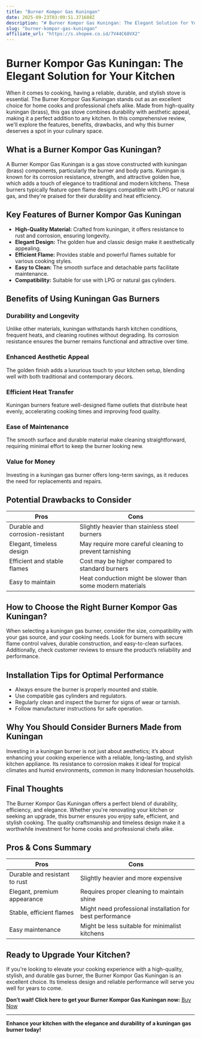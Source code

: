 ```yaml
---
title: "Burner Kompor Gas Kuningan"
date: 2025-09-23T03:09:51.371688Z
description: "# Burner Kompor Gas Kuningan: The Elegant Solution for Your Kitchen..."
slug: "burner-kompor-gas-kuningan"
affiliate_url: "https://s.shopee.co.id/7V44C68VX2"
---
```

# Burner Kompor Gas Kuningan: The Elegant Solution for Your Kitchen

When it comes to cooking, having a reliable, durable, and stylish stove is essential. The Burner Kompor Gas Kuningan stands out as an excellent choice for home cooks and professional chefs alike. Made from high-quality kuningan (brass), this gas stove combines durability with aesthetic appeal, making it a perfect addition to any kitchen. In this comprehensive review, we'll explore the features, benefits, drawbacks, and why this burner deserves a spot in your culinary space.

## What is a Burner Kompor Gas Kuningan?

A Burner Kompor Gas Kuningan is a gas stove constructed with kuningan (brass) components, particularly the burner and body parts. Kuningan is known for its corrosion resistance, strength, and attractive golden hue, which adds a touch of elegance to traditional and modern kitchens. These burners typically feature open flame designs compatible with LPG or natural gas, and they're praised for their durability and heat efficiency.

## Key Features of Burner Kompor Gas Kuningan

- **High-Quality Material:** Crafted from kuningan, it offers resistance to rust and corrosion, ensuring longevity.
- **Elegant Design:** The golden hue and classic design make it aesthetically appealing.
- **Efficient Flame:** Provides stable and powerful flames suitable for various cooking styles.
- **Easy to Clean:** The smooth surface and detachable parts facilitate maintenance.
- **Compatibility:** Suitable for use with LPG or natural gas cylinders.

## Benefits of Using Kuningan Gas Burners

### Durability and Longevity

Unlike other materials, kuningan withstands harsh kitchen conditions, frequent heats, and cleaning routines without degrading. Its corrosion resistance ensures the burner remains functional and attractive over time.

### Enhanced Aesthetic Appeal

The golden finish adds a luxurious touch to your kitchen setup, blending well with both traditional and contemporary décors.

### Efficient Heat Transfer

Kuningan burners feature well-designed flame outlets that distribute heat evenly, accelerating cooking times and improving food quality.

### Ease of Maintenance

The smooth surface and durable material make cleaning straightforward, requiring minimal effort to keep the burner looking new.

### Value for Money

Investing in a kuningan gas burner offers long-term savings, as it reduces the need for replacements and repairs.

## Potential Drawbacks to Consider

| Pros                                  | Cons                                          |
|----------------------------------------|----------------------------------------------|
| Durable and corrosion-resistant      | Slightly heavier than stainless steel burners |
| Elegant, timeless design            | May require more careful cleaning to prevent tarnishing |
| Efficient and stable flames          | Cost may be higher compared to standard burners  |
| Easy to maintain                     | Heat conduction might be slower than some modern materials |

## How to Choose the Right Burner Kompor Gas Kuningan?

When selecting a kuningan gas burner, consider the size, compatibility with your gas source, and your cooking needs. Look for burners with secure flame control valves, durable construction, and easy-to-clean surfaces. Additionally, check customer reviews to ensure the product’s reliability and performance.

## Installation Tips for Optimal Performance

- Always ensure the burner is properly mounted and stable.
- Use compatible gas cylinders and regulators.
- Regularly clean and inspect the burner for signs of wear or tarnish.
- Follow manufacturer instructions for safe operation.

## Why You Should Consider Burners Made from Kuningan

Investing in a kuningan burner is not just about aesthetics; it’s about enhancing your cooking experience with a reliable, long-lasting, and stylish kitchen appliance. Its resistance to corrosion makes it ideal for tropical climates and humid environments, common in many Indonesian households.

## Final Thoughts

The Burner Kompor Gas Kuningan offers a perfect blend of durability, efficiency, and elegance. Whether you're renovating your kitchen or seeking an upgrade, this burner ensures you enjoy safe, efficient, and stylish cooking. The quality craftsmanship and timeless design make it a worthwhile investment for home cooks and professional chefs alike.

## Pros & Cons Summary

| Pros                                 | Cons                                       |
|-------------------------------------|-------------------------------------------|
| Durable and resistant to rust     | Slightly heavier and more expensive     |
| Elegant, premium appearance       | Requires proper cleaning to maintain shine |
| Stable, efficient flames          | Might need professional installation for best performance |
| Easy maintenance                  | Might be less suitable for minimalist kitchens |

## Ready to Upgrade Your Kitchen?

If you're looking to elevate your cooking experience with a high-quality, stylish, and durable gas burner, the Burner Kompor Gas Kuningan is an excellent choice. Its timeless design and reliable performance will serve you well for years to come.

**Don’t wait! Click here to get your Burner Kompor Gas Kuningan now:** [Buy Now](https://s.shopee.co.id/7V44C68VX2)

---

**Enhance your kitchen with the elegance and durability of a kuningan gas burner today!**